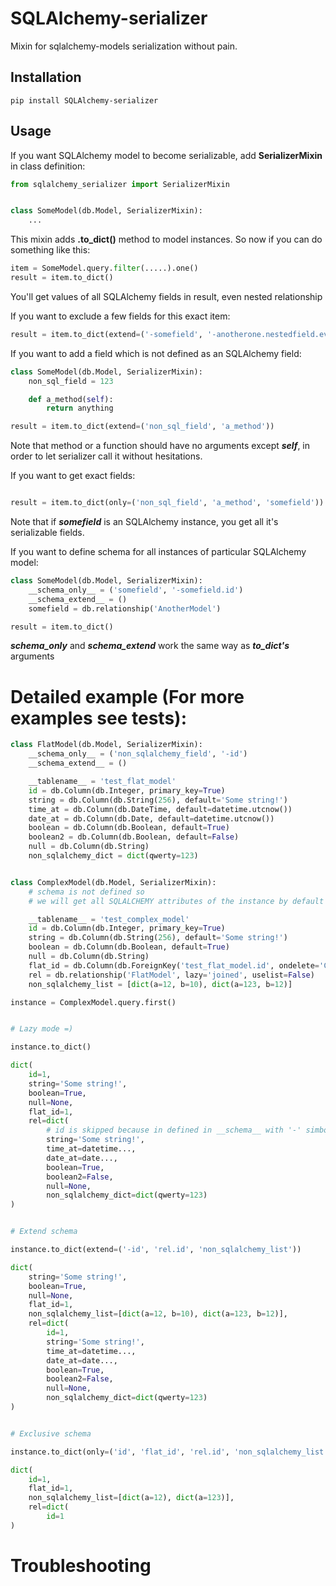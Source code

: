 # SQLAlchemy-serializer
Mixin for sqlalchemy-models serialization without pain.

## Installation

```
pip install SQLAlchemy-serializer
```

## Usage

If you want SQLAlchemy model to become serializable,
add **SerializerMixin** in class definition:
```python
from sqlalchemy_serializer import SerializerMixin


class SomeModel(db.Model, SerializerMixin):
    ...
```

This mixin adds **.to_dict()** method to model instances.
So now if you can do something like this:
```python
item = SomeModel.query.filter(.....).one()
result = item.to_dict()
```
You'll get values of all SQLAlchemy fields in result, even nested relationship

If you want to exclude a few fields for this exact item:
```python
result = item.to_dict(extend=('-somefield', '-anotherone.nestedfield.even_a_list'))
```

If you want to add a field which is not defined as an SQLAlchemy field:
```python
class SomeModel(db.Model, SerializerMixin):
    non_sql_field = 123

    def a_method(self):
        return anything

result = item.to_dict(extend=('non_sql_field', 'a_method'))
```
Note that method or a function should have no arguments except ***self***,
in order to let serializer call it without hesitations.

If you want to get exact fields:
```python

result = item.to_dict(only=('non_sql_field', 'a_method', 'somefield'))
```
Note that if ***somefield*** is an SQLAlchemy instance, you get all it's
serializable fields.

If you want to define schema for all instances of particular SQLAlchemy model:

```python
class SomeModel(db.Model, SerializerMixin):
    __schema_only__ = ('somefield', '-somefield.id')
    __schema_extend__ = ()
    somefield = db.relationship('AnotherModel')

result = item.to_dict()
```
***__schema_only__*** and  ***__schema_extend__*** work the same way as ***to_dict's*** arguments



# Detailed example (For more examples see tests):

```python
class FlatModel(db.Model, SerializerMixin):
    __schema_only__ = ('non_sqlalchemy_field', '-id')
    __schema_extend__ = ()

    __tablename__ = 'test_flat_model'
    id = db.Column(db.Integer, primary_key=True)
    string = db.Column(db.String(256), default='Some string!')
    time_at = db.Column(db.DateTime, default=datetime.utcnow())
    date_at = db.Column(db.Date, default=datetime.utcnow())
    boolean = db.Column(db.Boolean, default=True)
    boolean2 = db.Column(db.Boolean, default=False)
    null = db.Column(db.String)
    non_sqlalchemy_dict = dict(qwerty=123)


class ComplexModel(db.Model, SerializerMixin):
    # schema is not defined so
    # we will get all SQLALCHEMY attributes of the instance by default

    __tablename__ = 'test_complex_model'
    id = db.Column(db.Integer, primary_key=True)
    string = db.Column(db.String(256), default='Some string!')
    boolean = db.Column(db.Boolean, default=True)
    null = db.Column(db.String)
    flat_id = db.Column(db.ForeignKey('test_flat_model.id', ondelete='CASCADE'))
    rel = db.relationship('FlatModel', lazy='joined', uselist=False)
    non_sqlalchemy_list = [dict(a=12, b=10), dict(a=123, b=12)]

instance = ComplexModel.query.first()


# Lazy mode =)

instance.to_dict()

dict(
    id=1,
    string='Some string!',
    boolean=True,
    null=None,
    flat_id=1,
    rel=dict(
        # id is skipped because in defined in __schema__ with '-' simbol
        string='Some string!',
        time_at=datetime...,
        date_at=date...,
        boolean=True,
        boolean2=False,
        null=None,
        non_sqlalchemy_dict=dict(qwerty=123)
)


# Extend schema

instance.to_dict(extend=('-id', 'rel.id', 'non_sqlalchemy_list'))

dict(
    string='Some string!',
    boolean=True,
    null=None,
    flat_id=1,
    non_sqlalchemy_list=[dict(a=12, b=10), dict(a=123, b=12)],
    rel=dict(
        id=1,
        string='Some string!',
        time_at=datetime...,
        date_at=date...,
        boolean=True,
        boolean2=False,
        null=None,
        non_sqlalchemy_dict=dict(qwerty=123)
)


# Exclusive schema

instance.to_dict(only=('id', 'flat_id', 'rel.id', 'non_sqlalchemy_list.a'))

dict(
    id=1,
    flat_id=1,
    non_sqlalchemy_list=[dict(a=12), dict(a=123)],
    rel=dict(
        id=1
)

```

# Troubleshooting

